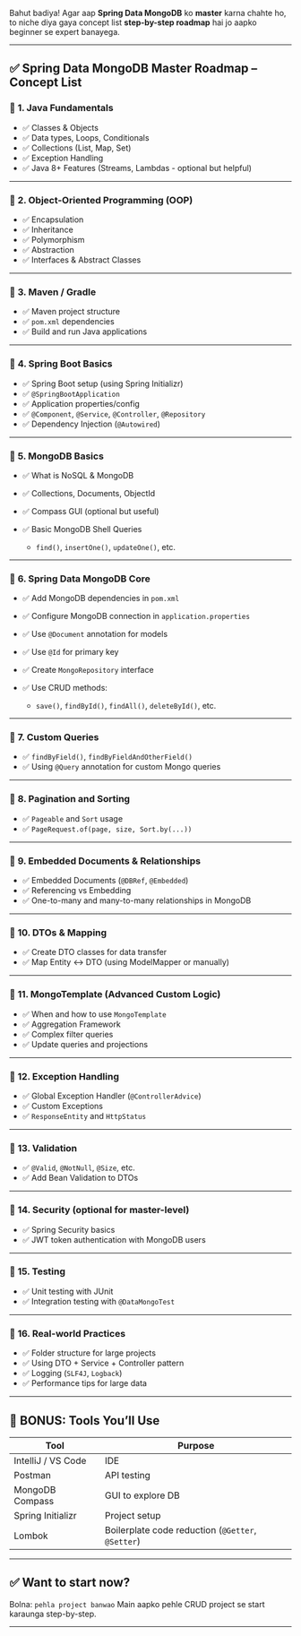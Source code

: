 Bahut badiya! Agar aap **Spring Data MongoDB** ko **master** karna chahte ho, to niche diya gaya concept list **step-by-step roadmap** hai jo aapko beginner se expert banayega.

---

## ✅ **Spring Data MongoDB Master Roadmap – Concept List**

### 📍 **1. Java Fundamentals**

* ✅ Classes & Objects
* ✅ Data types, Loops, Conditionals
* ✅ Collections (List, Map, Set)
* ✅ Exception Handling
* ✅ Java 8+ Features (Streams, Lambdas - optional but helpful)

---

### 📍 **2. Object-Oriented Programming (OOP)**

* ✅ Encapsulation
* ✅ Inheritance
* ✅ Polymorphism
* ✅ Abstraction
* ✅ Interfaces & Abstract Classes

---

### 📍 **3. Maven / Gradle**

* ✅ Maven project structure
* ✅ `pom.xml` dependencies
* ✅ Build and run Java applications

---

### 📍 **4. Spring Boot Basics**

* ✅ Spring Boot setup (using Spring Initializr)
* ✅ `@SpringBootApplication`
* ✅ Application properties/config
* ✅ `@Component`, `@Service`, `@Controller`, `@Repository`
* ✅ Dependency Injection (`@Autowired`)

---

### 📍 **5. MongoDB Basics**

* ✅ What is NoSQL & MongoDB
* ✅ Collections, Documents, ObjectId
* ✅ Compass GUI (optional but useful)
* ✅ Basic MongoDB Shell Queries

  * `find()`, `insertOne()`, `updateOne()`, etc.

---

### 📍 **6. Spring Data MongoDB Core**

* ✅ Add MongoDB dependencies in `pom.xml`
* ✅ Configure MongoDB connection in `application.properties`
* ✅ Use `@Document` annotation for models
* ✅ Use `@Id` for primary key
* ✅ Create `MongoRepository` interface
* ✅ Use CRUD methods:

  * `save()`, `findById()`, `findAll()`, `deleteById()`, etc.

---

### 📍 **7. Custom Queries**

* ✅ `findByField()`, `findByFieldAndOtherField()`
* ✅ Using `@Query` annotation for custom Mongo queries

---

### 📍 **8. Pagination and Sorting**

* ✅ `Pageable` and `Sort` usage
* ✅ `PageRequest.of(page, size, Sort.by(...))`

---

### 📍 **9. Embedded Documents & Relationships**

* ✅ Embedded Documents (`@DBRef`, `@Embedded`)
* ✅ Referencing vs Embedding
* ✅ One-to-many and many-to-many relationships in MongoDB

---

### 📍 **10. DTOs & Mapping**

* ✅ Create DTO classes for data transfer
* ✅ Map Entity ↔ DTO (using ModelMapper or manually)

---

### 📍 **11. MongoTemplate (Advanced Custom Logic)**

* ✅ When and how to use `MongoTemplate`
* ✅ Aggregation Framework
* ✅ Complex filter queries
* ✅ Update queries and projections

---

### 📍 **12. Exception Handling**

* ✅ Global Exception Handler (`@ControllerAdvice`)
* ✅ Custom Exceptions
* ✅ `ResponseEntity` and `HttpStatus`

---

### 📍 **13. Validation**

* ✅ `@Valid`, `@NotNull`, `@Size`, etc.
* ✅ Add Bean Validation to DTOs

---

### 📍 **14. Security (optional for master-level)**

* ✅ Spring Security basics
* ✅ JWT token authentication with MongoDB users

---

### 📍 **15. Testing**

* ✅ Unit testing with JUnit
* ✅ Integration testing with `@DataMongoTest`

---

### 📍 **16. Real-world Practices**

* ✅ Folder structure for large projects
* ✅ Using DTO + Service + Controller pattern
* ✅ Logging (`SLF4J`, `Logback`)
* ✅ Performance tips for large data

---

## 🧠 BONUS: Tools You’ll Use

| Tool               | Purpose                                           |
| ------------------ | ------------------------------------------------- |
| IntelliJ / VS Code | IDE                                               |
| Postman            | API testing                                       |
| MongoDB Compass    | GUI to explore DB                                 |
| Spring Initializr  | Project setup                                     |
| Lombok             | Boilerplate code reduction (`@Getter`, `@Setter`) |

---

## ✅ Want to start now?

Bolna: `pehla project banwao`
Main aapko pehle CRUD project se start karaunga step-by-step.

---
